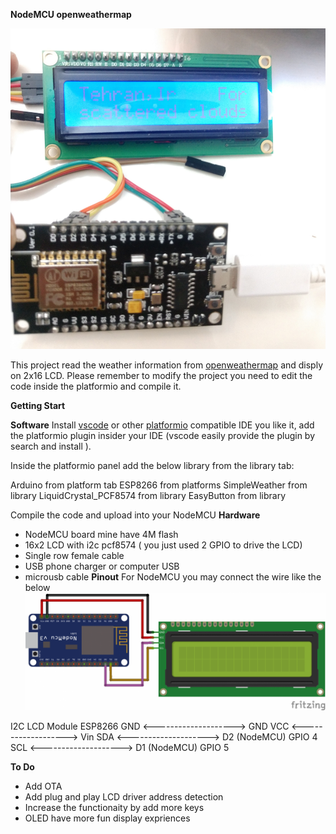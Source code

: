 **NodeMCU openweathermap** 

![live picture](./lib/live.jpg?raw=true "Live Image")

This project read the weather information from <a href="https://openweathermap.org/" target="_blank">openweathermap</a> and disply on 2x16 LCD.
Please remember to modify the project you need to edit the code inside the platformio and compile it.

**Getting Start**

**Software**
Install [vscode](https://code.visualstudio.com/) or other [platformio](https://platformio.org/platformio-ide) compatible IDE you like it, add the platformio plugin insider your IDE (vscode easily provide the plugin by search and install ).

Inside the platformio panel add the below library from the library tab:

Arduino from platform tab
ESP8266 from platforms
SimpleWeather from library
LiquidCrystal_PCF8574 from library
EasyButton from library

Compile the code and upload into your NodeMCU
**Hardware**
* NodeMCU board mine have 4M flash 
* 16x2 LCD with i2c pcf8574 ( you just used 2 GPIO to drive the LCD)
* Single row female cable
* USB phone charger or computer USB 
* microusb cable
**Pinout**
For NodeMCU you may connect the wire like the below 
![Pinout](./lib/pinout.png?raw=true "Pinout")

I2C LCD Module              ESP8266
GND   <--------------------> GND
VCC    <-------------------> Vin
SDA   <--------------------> D2 (NodeMCU) GPIO 4
SCL   <--------------------> D1 (NodeMCU) GPIO 5

**To Do**
* Add OTA
* Add plug and play LCD driver address detection
* Increase the functionaity by add more keys 
* OLED have more fun display expriences



